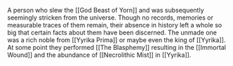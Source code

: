 A person who slew the [[God Beast of Yorn]] and was subsequently seemingly stricken from the universe. Though no records, memories or measurable traces of them remain, their absence in history left a whole so big that certain facts about them have been discerned. The unmade one was a rich noble from [[Yyrika Prima]] or maybe even the king of [[Yyrika]]. At some point they performed [[The Blasphemy]] resulting in the [[Immortal Wound]] and the abundance of [[Necrolithic Mist]] in [[Yyrika]].